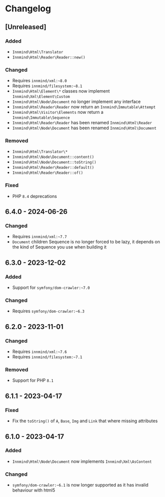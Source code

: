 # Changelog

## [Unreleased]

### Added

- `Innmind\Html\Translator`
- `Innmind\Html\Reader\Reader::new()`

### Changed

- Requires `innmind/xml:~8.0`
- Requires `innmind/filesystem:~8.1`
- `Innmind\Html\Element\*` classes now implement `Innmind\Xml\Element\Custom`
- `Innmind\Html\Node\Document` no longer implement any interface
- `Innmind\Html\Reader\Reader` now return an `Innmind\Immutable\Attempt`
- `Innmind\Html\Visitor\Elements` now return a `Innmind\Immutable\Sequence`
- `Innmind\Html\Reader\Reader` has been renamed `Innmind\Html\Reader`
- `Innmind\Html\Node\Document` has been renamed `Innmind\Html\Document`

### Removed

- `Innmind\Html\Translator\*`
- `Innmind\Html\Node\Document::content()`
- `Innmind\Html\Node\Document::toString()`
- `Innmind\Html\Reader\Reader::default()`
- `Innmind\Html\Reader\Reader::of()`

### Fixed

- PHP `8.4` deprecations

## 6.4.0 - 2024-06-26

### Changed

- Requires `innmind/xml:~7.7`
- `Document` children Sequence is no longer forced to be lazy, it depends on the kind of Sequence you use when building it

## 6.3.0 - 2023-12-02

### Added

- Support for `symfony/dom-crawler:~7.0`

### Changed

- Requires `symfony/dom-crawler:~6.3`

## 6.2.0 - 2023-11-01

### Changed

- Requires `innmind/xml:~7.6`
- Requires `innmind/filesystem:~7.1`

### Removed

- Support for PHP `8.1`

## 6.1.1 - 2023-04-17

### Fixed

- Fix the `toString()` of `A`, `Base`, `Img` and `Link` that where missing attributes

## 6.1.0 - 2023-04-17

### Added

- `Innmind\Html\Node\Document` now implements `Innmind\Xml\AsContent`

### Changed

- `symfony/dom-crawler:~6.1` is now longer supported as it has invalid behaviour with html5
